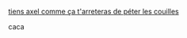 <a href="https://codefirst.iut.uca.fr/containers/todo-chill-vincentastolfi/">tiens axel comme ça t'arreteras de péter les couilles</a>

caca
